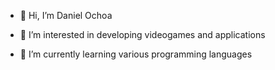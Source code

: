 - 👋 Hi, I’m Daniel Ochoa

  
- 👀 I’m interested in developing videogames and applications


- 🌱 I’m currently learning various programming languages

  

<!---
8ochoDan/8ochoDan is a ✨ special ✨ repository because its `README.md` (this file) appears on your GitHub profile.
You can click the Preview link to take a look at your changes.
--->
